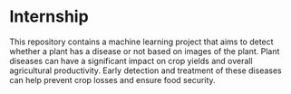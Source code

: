 # Internship
This repository contains a machine learning project that aims to detect whether a plant has a disease or not based on images of the plant. Plant diseases can have a significant impact on crop yields and overall agricultural productivity. Early detection and treatment of these diseases can help prevent crop losses and ensure food security.
